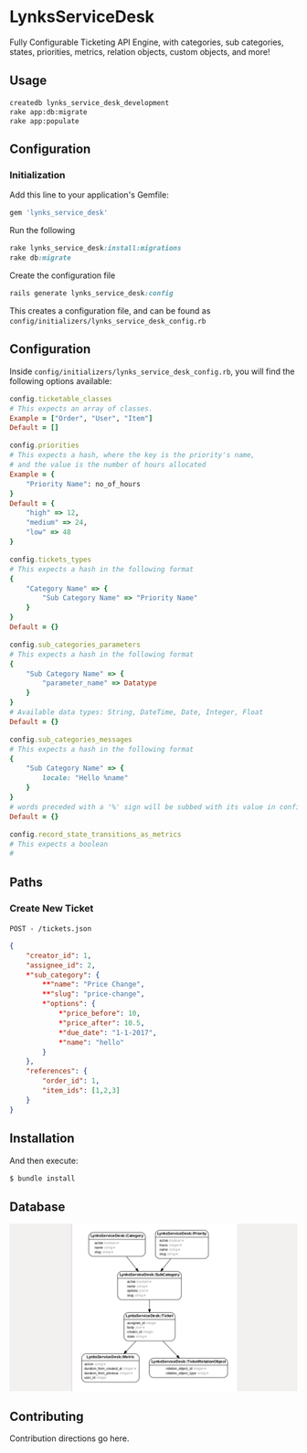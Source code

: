 # LynksServiceDesk
Fully Configurable Ticketing API Engine, with categories, sub categories, states, priorities, metrics, relation objects, custom objects, and more!

## Usage
```
createdb lynks_service_desk_development
rake app:db:migrate
rake app:populate
```

## Configuration
### Initialization
Add this line to your application's Gemfile:

```ruby
gem 'lynks_service_desk'
```

Run the following
```ruby
rake lynks_service_desk:install:migrations
rake db:migrate
```
Create the configuration file
```ruby
rails generate lynks_service_desk:config
```

This creates a configuration file, and can be found as `config/initializers/lynks_service_desk_config.rb`


## Configuration
Inside `config/initializers/lynks_service_desk_config.rb`, you will find the following options available:

```ruby 
config.ticketable_classes
# This expects an array of classes. 
Example = ["Order", "User", "Item"]
Default = []
```

```ruby
config.priorities
# This expects a hash, where the key is the priority's name,
# and the value is the number of hours allocated
Example = {
	"Priority Name": no_of_hours
}
Default = {
	"high" => 12,
	"medium" => 24,
	"low" => 48
}
```

```ruby
config.tickets_types
# This expects a hash in the following format
{
	"Category Name" => {
		"Sub Category Name" => "Priority Name"
	}
}
Default = {}
```

```ruby
config.sub_categories_parameters
# This expects a hash in the following format
{
	"Sub Category Name" => {
		"parameter_name" => Datatype
	}
}
# Available data types: String, DateTime, Date, Integer, Float
Default = {}
```

```ruby
config.sub_categories_messages
# This expects a hash in the following format
{
	"Sub Category Name" => {
		locale: "Hello %name"
	}
}
# words preceded with a '%' sign will be subbed with its value in config.sub_categories_parameters
Default = {}
```

```ruby
config.record_state_transitions_as_metrics
# This expects a boolean
# 
```

## Paths

### Create New Ticket
`POST - /tickets.json `

```json
{
	"creator_id": 1,
	"assignee_id": 2,
	*"sub_category": {
		**"name": "Price Change",
		**"slug": "price-change",
		*"options": {
			*"price_before": 10,
			*"price_after": 10.5,
			*"due_date": "1-1-2017",
			*"name": "hello"
		}
	},
	"references": {
		"order_id": 1,
		"item_ids": [1,2,3]
	}
}
```

## Installation

And then execute:
```bash
$ bundle install
```

## Database
![Who removed the erd image file ? :( ](erd.png)

## Contributing
Contribution directions go here.
